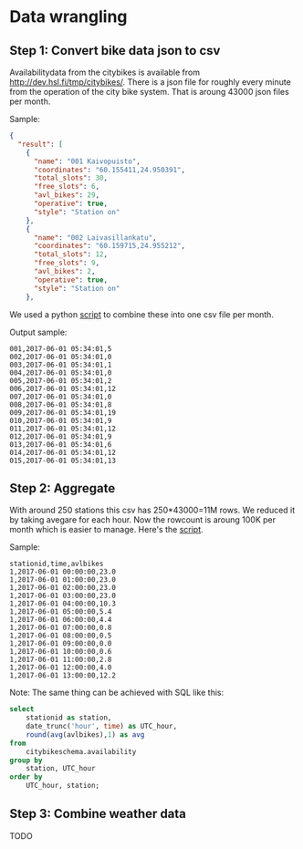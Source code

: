 # Data wrangling

## Step 1: Convert bike data json to csv

Availabilitydata from the citybikes is available from http://dev.hsl.fi/tmp/citybikes/. There is a json file for roughly every minute from the operation of the city bike system. That is aroung 43000 json files per month.

Sample:

```json
{
  "result": [
    {
      "name": "001 Kaivopuisto",
      "coordinates": "60.155411,24.950391",
      "total_slots": 30,
      "free_slots": 6,
      "avl_bikes": 29,
      "operative": true,
      "style": "Station on"
    },
    {
      "name": "002 Laivasillankatu",
      "coordinates": "60.159715,24.955212",
      "total_slots": 12,
      "free_slots": 9,
      "avl_bikes": 2,
      "operative": true,
      "style": "Station on"
    },
```

We used a python [script](/data-wrangling-src/processFiles.py) to combine these into one csv file per month.

Output sample:

```
001,2017-06-01 05:34:01,5
002,2017-06-01 05:34:01,0
003,2017-06-01 05:34:01,1
004,2017-06-01 05:34:01,0
005,2017-06-01 05:34:01,2
006,2017-06-01 05:34:01,12
007,2017-06-01 05:34:01,0
008,2017-06-01 05:34:01,8
009,2017-06-01 05:34:01,19
010,2017-06-01 05:34:01,9
011,2017-06-01 05:34:01,12
012,2017-06-01 05:34:01,9
013,2017-06-01 05:34:01,6
014,2017-06-01 05:34:01,12
015,2017-06-01 05:34:01,13
```

## Step 2: Aggregate

With around 250 stations this csv has 250*43000=11M rows. We reduced it by taking avegare for each hour. Now the rowcount is aroung 100K per month which is easier to manage. Here's the [script](/data-wrangling-src/calc-hourly-avg.py).

Sample:

```
stationid,time,avlbikes
1,2017-06-01 00:00:00,23.0
1,2017-06-01 01:00:00,23.0
1,2017-06-01 02:00:00,23.0
1,2017-06-01 03:00:00,23.0
1,2017-06-01 04:00:00,10.3
1,2017-06-01 05:00:00,5.4
1,2017-06-01 06:00:00,4.4
1,2017-06-01 07:00:00,0.8
1,2017-06-01 08:00:00,0.5
1,2017-06-01 09:00:00,0.0
1,2017-06-01 10:00:00,0.6
1,2017-06-01 11:00:00,2.8
1,2017-06-01 12:00:00,4.0
1,2017-06-01 13:00:00,12.2
```

Note: The same thing can be achieved with SQL like this:

```sql
select 
	stationid as station, 
	date_trunc('hour', time) as UTC_hour,
	round(avg(avlbikes),1) as avg
from 
	citybikeschema.availability
group by 
	station, UTC_hour
order by 
	UTC_hour, station;
```

## Step 3: Combine weather data

TODO
